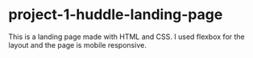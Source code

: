 # project-1-huddle-landing-page
This is a landing page made with HTML and CSS. I used flexbox for the layout and the page is mobile responsive.
